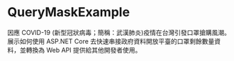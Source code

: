 # QueryMaskExample

因應 COVID-19 (新型冠狀病毒；簡稱：武漢肺炎)疫情在台灣引發口罩搶購風潮。展示如何使用 ASP.NET Core 去快速串接政府資料開放平臺的口罩剩餘數量資料，並轉換為 Web API 提供給其他開發者使用。